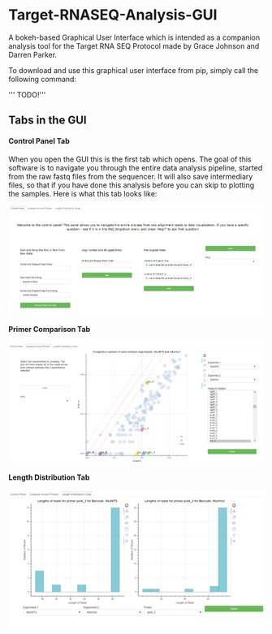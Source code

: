 # Target-RNASEQ-Analysis-GUI
A bokeh-based Graphical User Interface which is intended as a companion analysis tool for the Target RNA SEQ Protocol made by Grace Johnson and Darren Parker.

To download and use this graphical user interface from pip, simply call the following command:

''' TODO!'''

## Tabs in the GUI

#### Control Panel Tab

When you open the GUI this is the first tab which opens. The goal of this software is to navigate you through the entire data analysis pipeline, started from the raw fastq files from the sequencer.  It will also save intermediary files, so that if you have done this analysis before you can skip to plotting the samples.  Here is what this tab looks like:

![alt text][cp_tab] 

#### Primer Comparison Tab


![alt text][pc_tab] 

#### Length Distribution Tab

![alt text][ld_tab] 

[cp_tab]: Images/control_panel_tab.PNG "Control Panel/Landing Page"
[pc_tab]: Images/prim_comp_tab.PNG "Comparison of all Primers Tab"
[ld_tab]: Images/len_comp_tab.PNG "Length Distribution for Given Primer"
